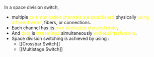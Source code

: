 In a space division switch,
- multiple <span style="color:#fffd01">communication channels are established</span> physically <span style="color:#fffd01">using different wires</span>, fibers, or connections.
- Each channel has its <span style="color:#fffd01">own dedicated physical route</span>.
- And <span style="color:#fffd01">data</span> is <span style="color:#fffd01">transmitted</span> simultaneously <span style="color:#fffd01">without interference</span>.
- Space division switching is achieved by using :
	- [[Crossbar Switch]]
	- [[Multistage Switch]]